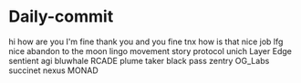 # Daily-commit
hi
how are you
I'm fine
thank you
and you
fine tnx
how is that
nice job
lfg
nice
abandon
to the moon
lingo
movement
story protocol
unich
Layer Edge
sentient agi
bluwhale
RCADE
plume
taker
black pass
zentry
OG_Labs
succinet
nexus
MONAD